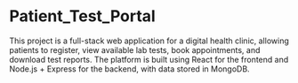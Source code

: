 # Patient_Test_Portal
This project is a full-stack web application for a digital health clinic, allowing patients to register, view available lab tests, book appointments, and download test reports. The platform is built using React for the frontend and Node.js + Express for the backend, with data stored in MongoDB.
